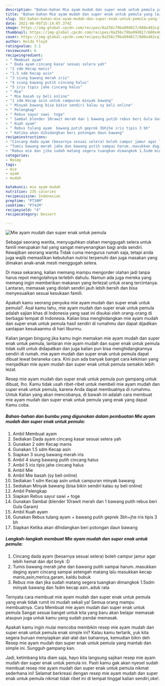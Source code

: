 ```yaml
---
description: "Bahan-bahan Mie ayam mudah dan super enak untuk pemula yang lezat dan Mudah Dibuat"
title: "Bahan-bahan Mie ayam mudah dan super enak untuk pemula yang lezat dan Mudah Dibuat"
slug: 382-bahan-bahan-mie-ayam-mudah-dan-super-enak-untuk-pemula-yang-lezat-dan-mudah-dibuat
date: 2021-06-05T15:14:07.374Z
image: https://img-global.cpcdn.com/recipes/8a256c79ba99d817/680x482cq70/mie-ayam-mudah-dan-super-enak-untuk-pemula-foto-resep-utama.jpg
thumbnail: https://img-global.cpcdn.com/recipes/8a256c79ba99d817/680x482cq70/mie-ayam-mudah-dan-super-enak-untuk-pemula-foto-resep-utama.jpg
cover: https://img-global.cpcdn.com/recipes/8a256c79ba99d817/680x482cq70/mie-ayam-mudah-dan-super-enak-untuk-pemula-foto-resep-utama.jpg
author: Hulda Floyd
ratingvalue: 3.1
reviewcount: 6
recipeingredient:
- " Membuat ayam"
- " Dada ayam cincang kasar sesuai selera yah"
- "2 sdm Kecap manis"
- "1.5 sdm Kecap asin"
- "3 siung bawang merah iris"
- "4 siung bawang putih cincang halus"
- "5 iris tipis jahe cincang halus"
- " Mie"
- " Mie basah sy beli online"
- "1 sdm Kecap asin untuk campuran minyak bawang"
- " Minyak bawang bisa bikin sendiri kalau sy beli online"
- " Pelengkap"
- " Rebus sayur sawi  toge"
- " Sambal blender 10rawit merah dan 1 bawang putih rebus beri Gula Garam"
- " Kuah ayam"
- " Rebus tulang ayam  bawang putih geprek 3bhjhe iris tipis 3 bh"
- " Ketika akan dihidangkan beri potongan daun bawang"
recipeinstructions:
- "Cincang dada ayam (besarnya sesuai selera) boleh campur jamur agar lebih hemat dan dpt bnyk :D"
- "Tumis bawang merah jahe dan bawang putih sampai harum..masukkan daging ayam cincang sampai setengah matang lalu masukkan kecap manis,asin,merica,garam, kaldu bubuk"
- "Rebus mie dan jika sudah matang segera tuangkan dimangkok 1.5sdm minyak bawang dan 1sdm kecap asin..aduk rata"
categories:
- Resep
tags:
- mie
- ayam
- mudah

katakunci: mie ayam mudah 
nutrition: 235 calories
recipecuisine: Indonesian
preptime: "PT30M"
cooktime: "PT42M"
recipeyield: "4"
recipecategory: Dessert

---
```



![Mie ayam mudah dan super enak untuk pemula](https://img-global.cpcdn.com/recipes/8a256c79ba99d817/680x482cq70/mie-ayam-mudah-dan-super-enak-untuk-pemula-foto-resep-utama.jpg)

Sebagai seorang wanita, menyuguhkan olahan menggugah selera untuk famili merupakan hal yang sangat menyenangkan bagi anda sendiri. Kewajiban seorang  wanita Tidak cuma mengurus rumah saja, tetapi anda juga wajib memastikan kebutuhan nutrisi terpenuhi dan juga masakan yang dimakan anak-anak mesti menggugah selera.

Di masa  sekarang, kalian memang mampu mengorder olahan jadi tanpa harus repot mengolahnya terlebih dahulu. Namun ada juga mereka yang memang ingin memberikan makanan yang terlezat untuk orang tercintanya. Lantaran, memasak yang diolah sendiri jauh lebih bersih dan bisa menyesuaikan sesuai kesukaan famili. 



Apakah kamu seorang penyuka mie ayam mudah dan super enak untuk pemula?. Asal kamu tahu, mie ayam mudah dan super enak untuk pemula adalah sajian khas di Indonesia yang saat ini disukai oleh orang-orang di berbagai tempat di Indonesia. Kalian bisa menghidangkan mie ayam mudah dan super enak untuk pemula hasil sendiri di rumahmu dan dapat dijadikan santapan kesukaanmu di hari liburmu.

Kalian jangan bingung jika kamu ingin memakan mie ayam mudah dan super enak untuk pemula, lantaran mie ayam mudah dan super enak untuk pemula tidak sulit untuk didapatkan dan juga kalian pun bisa menghidangkannya sendiri di rumah. mie ayam mudah dan super enak untuk pemula dapat dibuat lewat beraneka cara. Kini pun ada banyak banget cara kekinian yang menjadikan mie ayam mudah dan super enak untuk pemula semakin lebih lezat.

Resep mie ayam mudah dan super enak untuk pemula pun gampang untuk dibuat, lho. Kamu tidak usah ribet-ribet untuk membeli mie ayam mudah dan super enak untuk pemula, karena Anda dapat membuatnya di rumahmu. Untuk Kalian yang akan mencobanya, di bawah ini adalah cara membuat mie ayam mudah dan super enak untuk pemula yang enak yang dapat Kamu coba.

<!--inarticleads1-->

##### Bahan-bahan dan bumbu yang digunakan dalam pembuatan Mie ayam mudah dan super enak untuk pemula:

1. Ambil  Membuat ayam
1. Sediakan  Dada ayam cincang kasar sesuai selera yah
1. Gunakan 2 sdm Kecap manis
1. Gunakan 1.5 sdm Kecap asin
1. Siapkan 3 siung bawang merah iris
1. Ambil 4 siung bawang putih cincang halus
1. Ambil 5 iris tipis jahe cincang halus
1. Ambil  Mie
1. Ambil  Mie basah (sy beli online)
1. Sediakan 1 sdm Kecap asin untuk campuran minyak bawang
1. Sediakan  Minyak bawang (bisa bikin sendiri kalau sy beli online)
1. Ambil  Pelengkap
1. Siapkan  Rebus sayur sawi + toge
1. Gunakan  Sambal (blender 10rawit merah dan 1 bawang putih rebus beri Gula Garam)
1. Ambil  Kuah ayam
1. Gunakan  Rebus tulang ayam + bawang putih geprek 3bh+jhe iris tipis 3 bh
1. Siapkan  Ketika akan dihidangkan beri potongan daun bawang




<!--inarticleads2-->

##### Langkah-langkah membuat Mie ayam mudah dan super enak untuk pemula:

1. Cincang dada ayam (besarnya sesuai selera) boleh campur jamur agar lebih hemat dan dpt bnyk :D
1. Tumis bawang merah jahe dan bawang putih sampai harum..masukkan daging ayam cincang sampai setengah matang lalu masukkan kecap manis,asin,merica,garam, kaldu bubuk
1. Rebus mie dan jika sudah matang segera tuangkan dimangkok 1.5sdm minyak bawang dan 1sdm kecap asin..aduk rata




Ternyata cara membuat mie ayam mudah dan super enak untuk pemula yang enak tidak rumit ini mudah sekali ya! Semua orang mampu membuatnya. Cara Membuat mie ayam mudah dan super enak untuk pemula Sangat sesuai banget untuk kita yang baru akan belajar memasak ataupun juga untuk kamu yang sudah pandai memasak.

Apakah kamu ingin mulai mencoba membikin resep mie ayam mudah dan super enak untuk pemula enak simple ini? Kalau kamu tertarik, yuk kita segera buruan menyiapkan alat-alat dan bahannya, kemudian bikin deh Resep mie ayam mudah dan super enak untuk pemula yang mantab dan simple ini. Sungguh gampang kan. 

Jadi, ketimbang kita diam saja, hayo kita langsung sajikan resep mie ayam mudah dan super enak untuk pemula ini. Pasti kamu gak akan nyesel sudah membuat resep mie ayam mudah dan super enak untuk pemula nikmat sederhana ini! Selamat berkreasi dengan resep mie ayam mudah dan super enak untuk pemula nikmat tidak ribet ini di tempat tinggal kalian sendiri,oke!.

